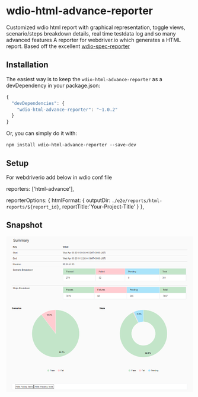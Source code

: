 # wdio-html-advance-reporter
Customized wdio html report with graphical representation, toggle views, scenario/steps breakdown details, real time testdata log and so many advanced features
A reporter for webdriver.io which generates a HTML report.
Based off the excellent [wdio-spec-reporter](https://www.npmjs.com/package/wdio-spec-reporter)

## Installation

The easiest way is to keep the `wdio-html-advance-reporter` as a devDependency in your package.json:

```javascript
{
  "devDependencies": {
    "wdio-html-advance-reporter": "~1.0.2"
  }
}
```

Or, you can simply do it with:

```
npm install wdio-html-advance-reporter --save-dev
```

## Setup

For webdriverio add below in wdio conf file

  reporters: ['html-advance'],
  
  reporterOptions: {
    htmlFormat: {
      outputDir: `./e2e/reports/html-reports/${report_id}`,
      reportTitle:'Your-Project-Title'
    }
  },

## Snapshot

![Report Screenshot](wdio-html-advance-report.png)
